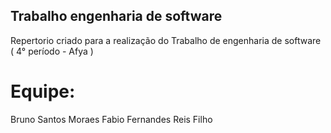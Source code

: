 ## Trabalho engenharia de software
Repertorio criado para a realização do Trabalho de engenharia de software ( 4° período - Afya )

# Equipe:
Bruno Santos Moraes
Fabio Fernandes Reis Filho

